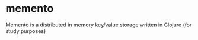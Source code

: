 # memento

Memento is a distributed in memory key/value storage written in Clojure (for study purposes)
